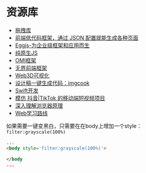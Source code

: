 # 资源库

- [拖拽库](https://github.com/Shopify/draggable)
- [前端低代码框架，通过 JSON 配置就能生成各种页面](https://github.com/baidu/amis)
- [Eggjs-为企业级框架和应用而生](https://www.eggjs.org/)
- [纯原生JS](https://github.com/soyaine/JavaScript30.git)
- [OMI框架](https://github.com/Tencent/omi)
- [无界前端框架](https://github.com/Tencent/wujie)
- [Web3D可视化](http://www.webgl3d.cn/)
- [设计稿一键生成代码：imgcook](https://www.imgcook.com/)
- [Swift开发](https://developer.apple.com/tutorials/develop-in-swift)
- [模仿 抖音|TikTok 的移动端短视频项目](https://github.com/zyronon/douyin)
- [深入理解浏览器原理](https://www.developers.pub/wiki/1006381/1002169)
- [Web学习路线](https://github.com/qianguyihao/Web)


如果需要一键变黑白，只需要在在body上增加一个style：`filter:grayscale(100%)`
```html
...
<body style='filter:grayscale(100%)'>

</body
...
```


